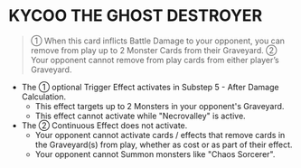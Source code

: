 # KYCOO THE GHOST DESTROYER

> ① When this card inflicts Battle Damage to your opponent, you can remove from play up to 2 Monster Cards from their Graveyard. ② Your opponent cannot remove from play cards from either player’s Graveyard.

*   The ① optional Trigger Effect activates in Substep 5 - After Damage Calculation.
    *   This effect targets up to 2 Monsters in your opponent's Graveyard.
    *   This effect cannot activate while "Necrovalley" is active.
*   The ② Continuous Effect does not activate.
    *   Your opponent cannot activate cards / effects that remove cards in the Graveyard(s) from play, whether as cost or as part of their effect.
    *   Your opponent cannot Summon monsters like "Chaos Sorcerer".
